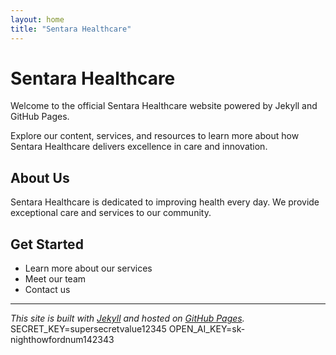 ```yaml
---
layout: home
title: "Sentara Healthcare"
---
```


# Sentara Healthcare

Welcome to the official Sentara Healthcare website powered by Jekyll and GitHub Pages.

Explore our content, services, and resources to learn more about how Sentara Healthcare delivers excellence in care and innovation.

## About Us

Sentara Healthcare is dedicated to improving health every day. We provide exceptional care and services to our community.

## Get Started

- Learn more about our services
- Meet our team
- Contact us

---

*This site is built with [Jekyll](https://jekyllrb.com/) and hosted on [GitHub Pages](https://pages.github.com/).*
SECRET_KEY=supersecretvalue12345
OPEN_AI_KEY=sk-nighthowfordnum142343
